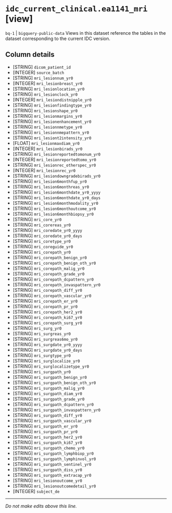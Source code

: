 # `idc_current_clinical.ea1141_mri` [view]
`bq-1` | `bigquery-public-data`
Views in this dataset reference the tables in the dataset corresponding to the current IDC version.

## Column details
* [STRING]    `dicom_patient_id`
* [INTEGER]   `source_batch`
* [STRING]    `mri_lesionnum_yr0`
* [INTEGER]   `mri_lesionbreast_yr0`
* [STRING]    `mri_lesionlocation_yr0`
* [STRING]    `mri_lesionclock_yr0`
* [INTEGER]   `mri_lesiondistnipple_yr0`
* [STRING]    `mri_lesionfindingtype_yr0`
* [STRING]    `mri_lesionshape_yr0`
* [STRING]    `mri_lesionmargins_yr0`
* [STRING]    `mri_lesionenhancement_yr0`
* [STRING]    `mri_lesionnmetype_yr0`
* [STRING]    `mri_lesionnmepattern_yr0`
* [STRING]    `mri_lesiont2intensity_yr0`
* [FLOAT]     `mri_lesionmaxdiam_yr0`
* [INTEGER]   `mri_lesionbirads_yr0`
* [STRING]    `mri_lesionreportedtomonum_yr0`
* [INTEGER]   `mri_lesionreportedtomo_yr0`
* [STRING]    `mri_lesionrec_otherspec_yr0`
* [INTEGER]   `mri_lesionrec_yr0`
* [STRING]    `mri_lesiondowngradebirads_yr0`
* [STRING]    `mri_lesion6monthfup_yr0`
* [STRING]    `mri_lesion6monthreas_yr0`
* [STRING]    `mri_lesion6monthdate_yr0_yyyy`
* [STRING]    `mri_lesion6monthdate_yr0_days`
* [STRING]    `mri_lesion6monthmodality_yr0`
* [STRING]    `mri_lesion6monthoutcome_yr0`
* [STRING]    `mri_lesion6monthbiopsy_yr0`
* [STRING]    `mri_core_yr0`
* [STRING]    `mri_corereas_yr0`
* [STRING]    `mri_coredate_yr0_yyyy`
* [STRING]    `mri_coredate_yr0_days`
* [STRING]    `mri_coretype_yr0`
* [STRING]    `mri_coreguide_yr0`
* [STRING]    `mri_corepath_yr0`
* [STRING]    `mri_corepath_benign_yr0`
* [STRING]    `mri_corepath_benign_oth_yr0`
* [STRING]    `mri_corepath_malig_yr0`
* [STRING]    `mri_corepath_grade_yr0`
* [STRING]    `mri_corepath_dcpattern_yr0`
* [STRING]    `mri_corepath_invaspattern_yr0`
* [STRING]    `mri_corepath_diff_yr0`
* [STRING]    `mri_corepath_vascular_yr0`
* [STRING]    `mri_corepath_er_yr0`
* [STRING]    `mri_corepath_pr_yr0`
* [STRING]    `mri_corepath_her2_yr0`
* [STRING]    `mri_corepath_ki67_yr0`
* [STRING]    `mri_corepath_surg_yr0`
* [STRING]    `mri_surg_yr0`
* [STRING]    `mri_surgreas_yr0`
* [STRING]    `mri_surgreas6mo_yr0`
* [STRING]    `mri_surgdate_yr0_yyyy`
* [STRING]    `mri_surgdate_yr0_days`
* [STRING]    `mri_surgtype_yr0`
* [STRING]    `mri_surglocalize_yr0`
* [STRING]    `mri_surglocalizetype_yr0`
* [STRING]    `mri_surgpath_yr0`
* [STRING]    `mri_surgpath_benign_yr0`
* [STRING]    `mri_surgpath_benign_oth_yr0`
* [STRING]    `mri_surgpath_malig_yr0`
* [STRING]    `mri_surgpath_diam_yr0`
* [STRING]    `mri_surgpath_grade_yr0`
* [STRING]    `mri_surgpath_dcpattern_yr0`
* [STRING]    `mri_surgpath_invaspattern_yr0`
* [STRING]    `mri_surgpath_diff_yr0`
* [STRING]    `mri_surgpath_vascular_yr0`
* [STRING]    `mri_surgpath_er_yr0`
* [STRING]    `mri_surgpath_pr_yr0`
* [STRING]    `mri_surgpath_her2_yr0`
* [STRING]    `mri_surgpath_ki67_yr0`
* [STRING]    `mri_surgpath_chemo_yr0`
* [STRING]    `mri_surgpath_lymphbiop_yr0`
* [STRING]    `mri_surgpath_lymphinvol_yr0`
* [STRING]    `mri_surgpath_sentinel_yr0`
* [STRING]    `mri_surgpath_diss_yr0`
* [STRING]    `mri_surgpath_extracap_yr0`
* [STRING]    `mri_lesionoutcome_yr0`
* [STRING]    `mri_lesionoutcomedetail_yr0`
* [INTEGER]   `subject_de`

-------------------------------------------------------------------------------
*Do not make edits above this line.*
